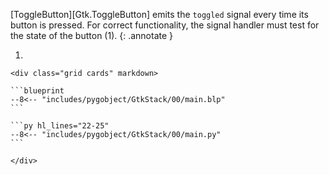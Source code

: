 [ToggleButton][Gtk.ToggleButton] emits the `toggled` signal every time its button is pressed.
For correct functionality, the signal handler must test for the state of the button (1).
{: .annotate }

1.  

    <div class="grid cards" markdown>

    ```blueprint
    --8<-- "includes/pygobject/GtkStack/00/main.blp"
    ```

    ```py hl_lines="22-25"
    --8<-- "includes/pygobject/GtkStack/00/main.py"
    ```

    </div>
